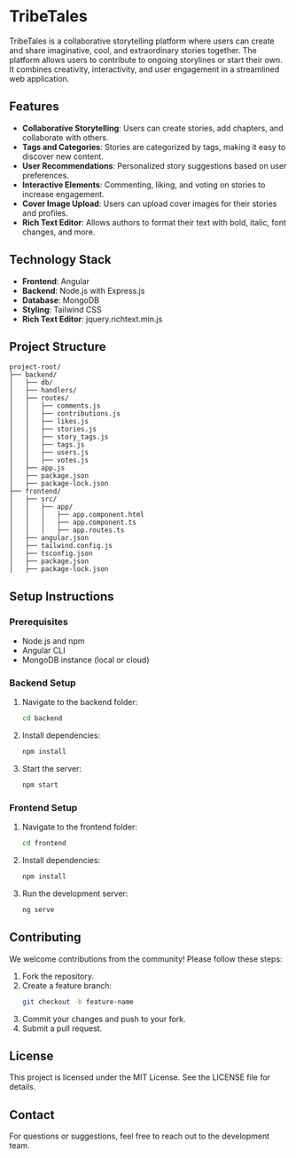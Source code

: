 # TribeTales

TribeTales is a collaborative storytelling platform where users can create and share imaginative, cool, and extraordinary stories together. The platform allows users to contribute to ongoing storylines or start their own. It combines creativity, interactivity, and user engagement in a streamlined web application.

## Features
- **Collaborative Storytelling**: Users can create stories, add chapters, and collaborate with others.
- **Tags and Categories**: Stories are categorized by tags, making it easy to discover new content.
- **User Recommendations**: Personalized story suggestions based on user preferences.
- **Interactive Elements**: Commenting, liking, and voting on stories to increase engagement.
- **Cover Image Upload**: Users can upload cover images for their stories and profiles.
- **Rich Text Editor**: Allows authors to format their text with bold, italic, font changes, and more.

## Technology Stack
- **Frontend**: Angular
- **Backend**: Node.js with Express.js
- **Database**: MongoDB
- **Styling**: Tailwind CSS
- **Rich Text Editor**: jquery.richtext.min.js

## Project Structure
```
project-root/
├── backend/
│   ├── db/
│   ├── handlers/
│   ├── routes/
│   │   ├── comments.js
│   │   ├── contributions.js
│   │   ├── likes.js
│   │   ├── stories.js
│   │   ├── story_tags.js
│   │   ├── tags.js
│   │   ├── users.js
│   │   ├── votes.js
│   ├── app.js
│   ├── package.json
│   ├── package-lock.json
├── frontend/
│   ├── src/
│   │   ├── app/
│   │   │   ├── app.component.html
│   │   │   ├── app.component.ts
│   │   │   ├── app.routes.ts
│   ├── angular.json
│   ├── tailwind.config.js
│   ├── tsconfig.json
│   ├── package.json
│   ├── package-lock.json
```

## Setup Instructions
### Prerequisites
- Node.js and npm
- Angular CLI
- MongoDB instance (local or cloud)

### Backend Setup
1. Navigate to the backend folder:
   ```bash
   cd backend
   ```
2. Install dependencies:
   ```bash
   npm install
   ```
3. Start the server:
   ```bash
   npm start
   ```

### Frontend Setup
1. Navigate to the frontend folder:
   ```bash
   cd frontend
   ```
2. Install dependencies:
   ```bash
   npm install
   ```
3. Run the development server:
   ```bash
   ng serve
   ```

## Contributing
We welcome contributions from the community! Please follow these steps:
1. Fork the repository.
2. Create a feature branch:
   ```bash
   git checkout -b feature-name
   ```
3. Commit your changes and push to your fork.
4. Submit a pull request.

## License
This project is licensed under the MIT License. See the LICENSE file for details.

## Contact
For questions or suggestions, feel free to reach out to the development team.
